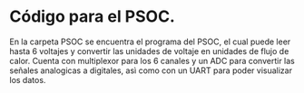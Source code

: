# Código para el PSOC.

En la carpeta PSOC se encuentra el programa del PSOC, el cual puede leer hasta 6 voltajes y convertir las unidades de voltaje en unidades de flujo de calor. Cuenta con multiplexor para los 6 canales y un ADC para convertir las señales analogicas a digitales, asì como con un UART para poder visualizar los datos.
